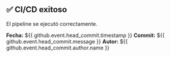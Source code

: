 ## ✅ CI/CD exitoso

El pipeline se ejecutó correctamente.

**Fecha:** ${{ github.event.head_commit.timestamp }}
**Commit:** ${{ github.event.head_commit.message }}
**Autor:** ${{ github.event.head_commit.author.name }}
